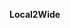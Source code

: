 

**Local2Wide**

<!--- ## Welcome to GitHub Pages

##You can use the [editor on GitHub](https://github.com/local2wide/website/edit/master/index.md) to maintain and preview the ##content for your website in Markdown files.

##Whenever you commit to this repository, GitHub Pages will run [Jekyll](https://jekyllrb.com/) to rebuild the pages in your ##site, from the content in your Markdown files.

### Markdown

##Markdown is a lightweight and easy-to-use syntax for styling your writing. It includes conventions for

```markdown
Syntax highlighted code block 

# Header 1
## Header 2
### Header 3

- Bulleted
- List

1. Numbered
2. List

**Bold** and _Italic_ and `Code` text

#$[Link](url) and ![Image](src)
##```

##For more details see [GitHub Flavored Markdown](https://guides.github.com/features/mastering-markdown/).



### Support or Contact

Having trouble with Pages? Check out our [documentation](https://help.github.com/categories/github-pages-basics/) or [contact support](https://github.com/contact) and we’ll help you sort it out. --->
